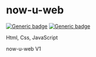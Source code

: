 # now-u-web

[![Generic badge](https://img.shields.io/badge/best%20practice-pass-<COLOR>.svg)](https://shields.io/) [![Generic badge](https://img.shields.io/badge/responsive%20design-pass-<COLOR>.svg)](https://shields.io/)

Html, Css, JavaScript

now-u-web V1
